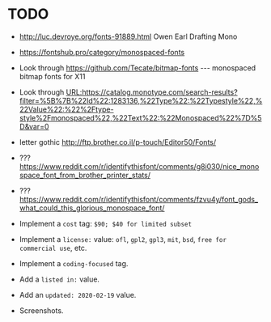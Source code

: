 # TODO

-   http://luc.devroye.org/fonts-91889.html
    Owen Earl Drafting Mono

-   https://fontshub.pro/category/monospaced-fonts
-   Look through https://github.com/Tecate/bitmap-fonts --- monospaced bitmap fonts for X11
-   Look through <URL:https://catalog.monotype.com/search-results?filter=%5B%7B%22Id%22:1283136,%22Type%22:%22Typestyle%22,%22Value%22:%22%2Ftype-style%2Fmonospaced%22,%22Text%22:%22Monospaced%22%7D%5D&var=0>

-   letter gothic http://ftp.brother.co.il/p-touch/Editor50/Fonts/
-   ??? https://www.reddit.com/r/identifythisfont/comments/g8i030/nice_monospace_font_from_brother_printer_stats/
-   ??? https://www.reddit.com/r/identifythisfont/comments/fzvu4y/font_gods_what_could_this_glorious_monospace_font/

-   Implement a `cost` tag: `$90; $40 for limited subset`
-   Implement a `license:` value: `ofl`, `gpl2`, `gpl3`, `mit`, `bsd`, `free for commercial use`, etc.
-   Implement a `coding-focused` tag.
-   Add a `listed in:` value.
-   Add an `updated: 2020-02-19` value.
-   Screenshots.
